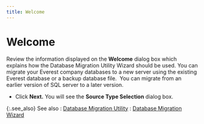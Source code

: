 ```yaml
---
title: Welcome
---
```


# Welcome


Review the information displayed on the **Welcome**  dialog box which explains how the Database Migration Utility Wizard should  be used. You can migrate your Everest company databases to a new server  using the existing Everest database or a backup database file.  You  can migrate from an earlier version of SQL server to a later version.

- Click **Next.**  You will see the **Source 
 Type Selection** dialog box.



{:.see_also}
See also
: [Database  Migration Utility]({{site.advutl_baseurl}}/database-migration-utility/database_migration_utility_eu.html)
: [Database  Migration Wizard]({{site.advutl_baseurl}}/database-migration-utility/wizard/database_migration_wizard_eu.html)
